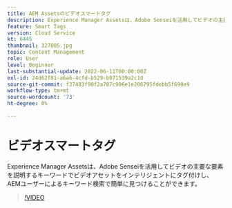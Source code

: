```yaml
---
title: AEM Assetsのビデオスマートタグ
description: Experience Manager Assetsは、Adobe Senseiを活用してビデオの主要な要素を説明するキーワードでビデオアセットをインテリジェントにタグ付けし、AEMユーザーによるキーワード検索で簡単に見つけることができます。
feature: Smart Tags
version: Cloud Service
kt: 6445
thumbnail: 327005.jpg
topic: Content Management
role: User
level: Beginner
last-substantial-update: 2022-06-11T00:00:00Z
exl-id: 24d62f81-a6a6-4cfd-b529-b071539a2c1d
source-git-commit: f37483f90f2a707c906e1e206795fdebb5f698e9
workflow-type: tm+mt
source-wordcount: '73'
ht-degree: 0%

---
```


# ビデオスマートタグ

Experience Manager Assetsは、Adobe Senseiを活用してビデオの主要な要素を説明するキーワードでビデオアセットをインテリジェントにタグ付けし、AEMユーザーによるキーワード検索で簡単に見つけることができます。

>[!VIDEO](https://video.tv.adobe.com/v/327005/?quality=12&learn=on)
